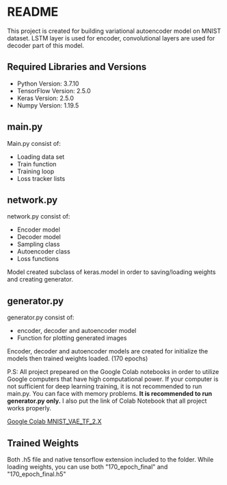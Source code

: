# README

This project is created for building variational autoencoder model on MNIST dataset. LSTM layer is used for encoder, convolutional layers are used for decoder part of this model. 

## Required Libraries and Versions

* Python Version: 3.7.10
* TensorFlow Version: 2.5.0
* Keras Version: 2.5.0
* Numpy Version: 1.19.5

## main.py

Main.py consist of:
- Loading data set
- Train function
- Training loop
- Loss tracker lists

## network.py
network.py consist of:
- Encoder model
- Decoder model
- Sampling class
- Autoencoder class 
- Loss functions 

Model created subclass of keras.model in order to saving/loading weights and creating generator.


## generator.py
generator.py consist of:
- encoder, decoder and autoencoder model
- Function for plotting generated images

Encoder, decoder and autoencoder models are created for initialize the models then trained weights loaded. (170 epochs)

P.S: All project prepeared on the Google Colab notebooks in order to utilize Google computers that have high computational power. If your computer is not sufficient for deep learning training, it is not recommended to run main.py. You can face with memory problems. __It is recommended to run generator.py only.__ I also put the link of Colab Notebook that all project works properly.

[Google Colab MNIST_VAE_TF_2.X](https://colab.research.google.com/drive/1AfsrFAFIxm3fBT0bB59sXbG2rPrCCotm?usp=sharing)

## Trained Weights
Both .h5 file and native tensorflow extension included to the folder. While loading weights, you can use both "170_epoch_final" and "170_epoch_final.h5"


```python

```
